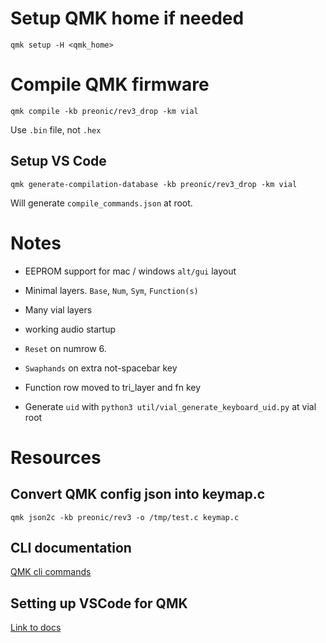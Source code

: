# Setup QMK home if needed

`qmk setup -H <qmk_home>`

# Compile QMK firmware

`qmk compile -kb preonic/rev3_drop -km vial`

Use `.bin` file, not `.hex`

## Setup VS Code

`qmk generate-compilation-database -kb preonic/rev3_drop -km vial`

Will generate `compile_commands.json` at root.

# Notes

-   EEPROM support for mac / windows `alt/gui` layout

-   Minimal layers. `Base`, `Num`, `Sym`, `Function(s)`

-   Many vial layers

-   working audio startup

-   `Reset` on numrow 6.

-   `Swaphands` on extra not-spacebar key

-   Function row moved to tri_layer and fn key

-   Generate `uid` with `python3 util/vial_generate_keyboard_uid.py` at vial root

# Resources

## Convert QMK config json into keymap.c

```
qmk json2c -kb preonic/rev3 -o /tmp/test.c keymap.c
```

## CLI documentation

[QMK cli commands](https://docusaurus.qmk.fm/cli_commands/#qmk-kle2json)

## Setting up VSCode for QMK

[Link to docs](../../../../docs/other_vscode.md)
